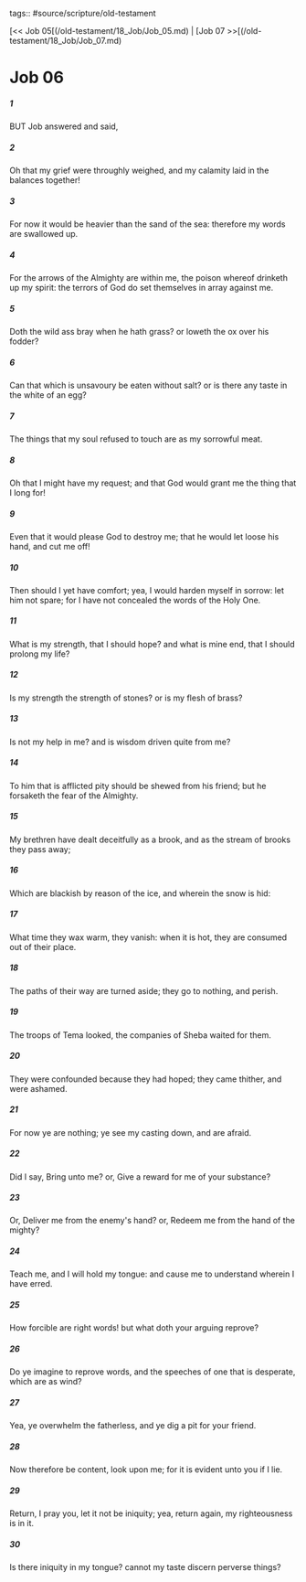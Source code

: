 tags:: #source/scripture/old-testament

[<< Job 05[(/old-testament/18_Job/Job_05.md) | [Job 07 >>[(/old-testament/18_Job/Job_07.md)

# Job 06

##### 1

BUT Job answered and said,

##### 2

Oh that my grief were throughly weighed, and my calamity laid in the balances together!

##### 3

For now it would be heavier than the sand of the sea: therefore my words are swallowed up.

##### 4

For the arrows of the Almighty are within me, the poison whereof drinketh up my spirit: the terrors of God do set themselves in array against me.

##### 5

Doth the wild ass bray when he hath grass? or loweth the ox over his fodder?

##### 6

Can that which is unsavoury be eaten without salt? or is there any taste in the white of an egg?

##### 7

The things that my soul refused to touch are as my sorrowful meat.

##### 8

Oh that I might have my request; and that God would grant me the thing that I long for!

##### 9

Even that it would please God to destroy me; that he would let loose his hand, and cut me off!

##### 10

Then should I yet have comfort; yea, I would harden myself in sorrow: let him not spare; for I have not concealed the words of the Holy One.

##### 11

What is my strength, that I should hope? and what is mine end, that I should prolong my life?

##### 12

Is my strength the strength of stones? or is my flesh of brass?

##### 13

Is not my help in me? and is wisdom driven quite from me?

##### 14

To him that is afflicted pity should be shewed from his friend; but he forsaketh the fear of the Almighty.

##### 15

My brethren have dealt deceitfully as a brook, and as the stream of brooks they pass away;

##### 16

Which are blackish by reason of the ice, and wherein the snow is hid:

##### 17

What time they wax warm, they vanish: when it is hot, they are consumed out of their place.

##### 18

The paths of their way are turned aside; they go to nothing, and perish.

##### 19

The troops of Tema looked, the companies of Sheba waited for them.

##### 20

They were confounded because they had hoped; they came thither, and were ashamed.

##### 21

For now ye are nothing; ye see my casting down, and are afraid.

##### 22

Did I say, Bring unto me? or, Give a reward for me of your substance?

##### 23

Or, Deliver me from the enemy's hand? or, Redeem me from the hand of the mighty?

##### 24

Teach me, and I will hold my tongue: and cause me to understand wherein I have erred.

##### 25

How forcible are right words! but what doth your arguing reprove?

##### 26

Do ye imagine to reprove words, and the speeches of one that is desperate, which are as wind?

##### 27

Yea, ye overwhelm the fatherless, and ye dig a pit for your friend.

##### 28

Now therefore be content, look upon me; for it is evident unto you if I lie.

##### 29

Return, I pray you, let it not be iniquity; yea, return again, my righteousness is in it.

##### 30

Is there iniquity in my tongue? cannot my taste discern perverse things?
